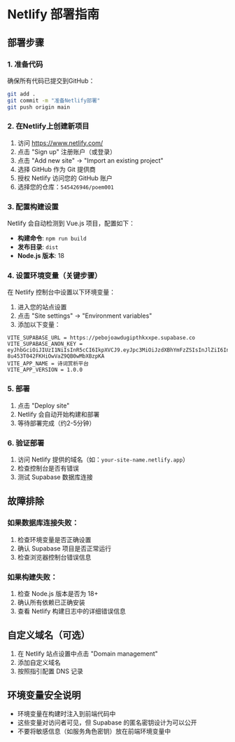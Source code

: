 # Netlify 部署指南

## 部署步骤

### 1. 准备代码
确保所有代码已提交到GitHub：
```bash
git add .
git commit -m "准备Netlify部署"
git push origin main
```

### 2. 在Netlify上创建新项目
1. 访问 https://www.netlify.com/
2. 点击 "Sign up" 注册账户（或登录）
3. 点击 "Add new site" → "Import an existing project"
4. 选择 GitHub 作为 Git 提供商
5. 授权 Netlify 访问您的 GitHub 账户
6. 选择您的仓库：`545426946/poem001`

### 3. 配置构建设置
Netlify 会自动检测到 Vue.js 项目，配置如下：
- **构建命令**: `npm run build`
- **发布目录**: `dist`
- **Node.js 版本**: 18

### 4. 设置环境变量（关键步骤）
在 Netlify 控制台中设置以下环境变量：

1. 进入您的站点设置
2. 点击 "Site settings" → "Environment variables"
3. 添加以下变量：

```
VITE_SUPABASE_URL = https://pebojoawdugipthkxxpe.supabase.co
VITE_SUPABASE_ANON_KEY = eyJhbGciOiJIUzI1NiIsInR5cCI6IkpXVCJ9.eyJpc3MiOiJzdXBhYmFzZSIsInJlZiI6InBlYm9qb2F3ZHVnaXB0aGt4eHBlIiwicm9sZSI6ImFub24iLCJpYXQiOjE3NjA1MDkyOTksImV4cCI6MjA3NjA4NTI5OX0.LKgN51CrKEv-8u453T042FKHiOwVaZ9QB0wMbXBzpKA
VITE_APP_NAME = 诗词赏析平台
VITE_APP_VERSION = 1.0.0
```

### 5. 部署
1. 点击 "Deploy site"
2. Netlify 会自动开始构建和部署
3. 等待部署完成（约2-5分钟）

### 6. 验证部署
1. 访问 Netlify 提供的域名（如：`your-site-name.netlify.app`）
2. 检查控制台是否有错误
3. 测试 Supabase 数据库连接

## 故障排除

### 如果数据库连接失败：
1. 检查环境变量是否正确设置
2. 确认 Supabase 项目是否正常运行
3. 检查浏览器控制台错误信息

### 如果构建失败：
1. 检查 Node.js 版本是否为 18+
2. 确认所有依赖已正确安装
3. 查看 Netlify 构建日志中的详细错误信息

## 自定义域名（可选）
1. 在 Netlify 站点设置中点击 "Domain management"
2. 添加自定义域名
3. 按照指引配置 DNS 记录

## 环境变量安全说明
- 环境变量在构建时注入到前端代码中
- 这些变量对访问者可见，但 Supabase 的匿名密钥设计为可以公开
- 不要将敏感信息（如服务角色密钥）放在前端环境变量中
